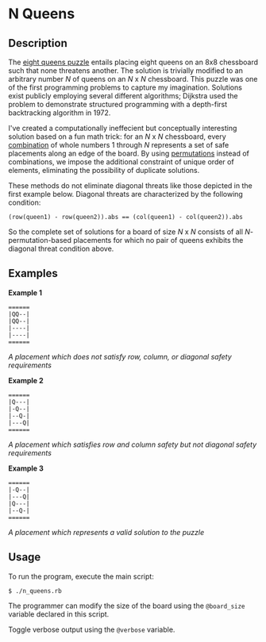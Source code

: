 # N Queens

## Description

The [eight queens puzzle](https://en.wikipedia.org/wiki/Eight_queens_puzzle) entails placing eight queens on an 8x8 chessboard such that none threatens another. The solution is trivially modified to an arbitrary number _N_ of queens on an _N_ x _N_ chessboard. This puzzle was one of the first programming problems to capture my imagination. Solutions exist publicly employing several different algorithms; Dijkstra used the problem to demonstrate structured programming with a depth-first backtracking algorithm in 1972.

I've created a computationally ineffecient but conceptually interesting solution based on a fun math trick: for an _N_ x _N_ chessboard, every [combination](https://en.wikipedia.org/wiki/Combination) of whole numbers 1 through _N_ represents a set of safe placements along an edge of the board. By using [permutations](https://en.wikipedia.org/wiki/Permutation) instead of combinations, we impose the additional constraint of unique order of elements, eliminating the possibility of duplicate solutions.

These methods do not eliminate diagonal threats like those depicted in the first example below. Diagonal threats are characterized by the following condition:

`(row(queen1) - row(queen2)).abs == (col(queen1) - col(queen2)).abs`

So the complete set of solutions for a board of size _N_ x _N_ consists of all _N_-permutation-based placements for which no pair of queens exhibits the diagonal threat condition above.

## Examples

**Example 1**
```
======
|QQ--|
|QQ--|
|----|
|----|
======
```
_A placement which does not satisfy row, column, or diagonal safety requirements_

**Example 2**
```
======
|Q---|
|-Q--|
|--Q-|
|---Q|
======
```
_A placement which satisfies row and column safety but not diagonal safety requirements_

**Example 3**
```
======
|-Q--|
|---Q|
|Q---|
|--Q-|
======
```
_A placement which represents a valid solution to the puzzle_

## Usage

To run the program, execute the main script:

  `$ ./n_queens.rb`

The programmer can modify the size of the board using the `@board_size` variable declared in this script.

Toggle verbose output using the `@verbose` variable.

